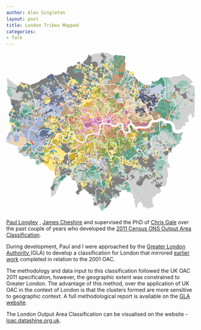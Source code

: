 ```yaml
---
author: Alex Singleton
layout: post
title: London Tribes Mapped
categories:
- Talk
---
```


<a href="http://www.opengeodemographics.com/" target="_blank">![LOAC](/public/images/LOAC.png) </a>

[Paul Longley](http://www.geog.ucl.ac.uk/about-the-department/people/academic-staff/paul-longley) , [James Cheshire](http://spatialanalysis.co.uk/) and supervised the PhD of [Chris Gale](https://twitter.com/geogale) over the past couple of years who developed the [2011 Census ONS Output Area Classification](http://www.opengeodemographics.com/#OAC-section).

During development, Paul and I were approached by the [Greater London Authority ](https://www.london.gov.uk/mayor-assembly/mayor/publications/gla-intelligence)(GLA) to develop a classification for London that mirrored [earlier work](http://dx.doi.org/10.1007/s10109-010-0113-9) completed in relation to the 2001 OAC.

The methodology and data input to this classification followed the UK OAC 2011 specification, however, the geographic extent was constrained to Greater London. The advantage of this method, over the application of UK OAC in the context of London is that the clusters formed are more sensitive to geographic context. A full methodological report is available on the [GLA website](http://data.london.gov.uk/gla-publications/loac/).

The London Output Area Classification can be visualised on the website - [loac.datashine.org.uk](http://loac.datashine.org.uk).


